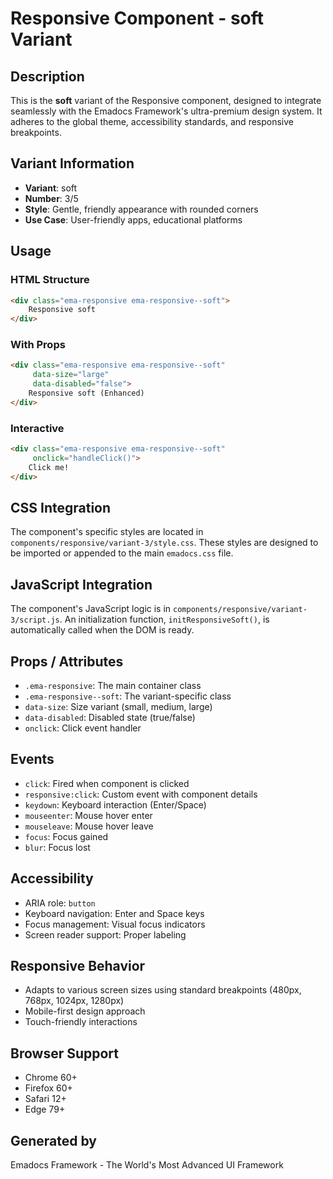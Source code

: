 # Responsive Component - soft Variant

## Description
This is the **soft** variant of the Responsive component, designed to integrate seamlessly with the Emadocs Framework's ultra-premium design system. It adheres to the global theme, accessibility standards, and responsive breakpoints.

## Variant Information
- **Variant**: soft
- **Number**: 3/5
- **Style**: Gentle, friendly appearance with rounded corners
- **Use Case**: User-friendly apps, educational platforms

## Usage

### HTML Structure
```html
<div class="ema-responsive ema-responsive--soft">
    Responsive soft
</div>
```

### With Props
```html
<div class="ema-responsive ema-responsive--soft" 
     data-size="large" 
     data-disabled="false">
    Responsive soft (Enhanced)
</div>
```

### Interactive
```html
<div class="ema-responsive ema-responsive--soft" 
     onclick="handleClick()">
    Click me!
</div>
```

## CSS Integration
The component's specific styles are located in `components/responsive/variant-3/style.css`. These styles are designed to be imported or appended to the main `emadocs.css` file.

## JavaScript Integration
The component's JavaScript logic is in `components/responsive/variant-3/script.js`. An initialization function, `initResponsiveSoft()`, is automatically called when the DOM is ready.

## Props / Attributes
- `.ema-responsive`: The main container class
- `.ema-responsive--soft`: The variant-specific class
- `data-size`: Size variant (small, medium, large)
- `data-disabled`: Disabled state (true/false)
- `onclick`: Click event handler

## Events
- `click`: Fired when component is clicked
- `responsive:click`: Custom event with component details
- `keydown`: Keyboard interaction (Enter/Space)
- `mouseenter`: Mouse hover enter
- `mouseleave`: Mouse hover leave
- `focus`: Focus gained
- `blur`: Focus lost

## Accessibility
- ARIA role: `button`
- Keyboard navigation: Enter and Space keys
- Focus management: Visual focus indicators
- Screen reader support: Proper labeling

## Responsive Behavior
- Adapts to various screen sizes using standard breakpoints (480px, 768px, 1024px, 1280px)
- Mobile-first design approach
- Touch-friendly interactions

## Browser Support
- Chrome 60+
- Firefox 60+
- Safari 12+
- Edge 79+

## Generated by
Emadocs Framework - The World's Most Advanced UI Framework
